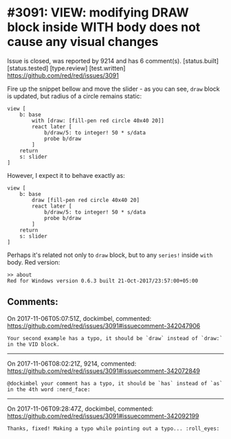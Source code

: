 
#3091: VIEW: modifying DRAW block inside WITH body does not cause any visual changes
================================================================================
Issue is closed, was reported by 9214 and has 6 comment(s).
[status.built] [status.tested] [type.review] [test.written]
<https://github.com/red/red/issues/3091>

Fire up the snippet bellow and move the slider - as you can see, `draw` block is updated, but radius of a circle remains static:

```Red
view [
    b: base 
        with [draw: [fill-pen red circle 40x40 20]]
        react later [
            b/draw/5: to integer! 50 * s/data
            probe b/draw
        ]
    return
    s: slider 
]
```

However, I expect it to behave exactly as:
```Red
view [
    b: base 
        draw [fill-pen red circle 40x40 20]
        react later [
            b/draw/5: to integer! 50 * s/data
            probe b/draw
        ]
    return
    s: slider 
]
```

Perhaps it's related not only to `draw` block, but to any `series!` inside `with` body. Red version:
```Red
>> about
Red for Windows version 0.6.3 built 21-Oct-2017/23:57:00+05:00
```



Comments:
--------------------------------------------------------------------------------

On 2017-11-06T05:07:51Z, dockimbel, commented:
<https://github.com/red/red/issues/3091#issuecomment-342047906>

    Your second example has a typo, it should be `draw` instead of `draw:` in the VID block.

--------------------------------------------------------------------------------

On 2017-11-06T08:02:21Z, 9214, commented:
<https://github.com/red/red/issues/3091#issuecomment-342072849>

    @dockimbel your comment has a typo, it should be `has` instead of `as` in the 4th word :nerd_face: 

--------------------------------------------------------------------------------

On 2017-11-06T09:28:47Z, dockimbel, commented:
<https://github.com/red/red/issues/3091#issuecomment-342092199>

    Thanks, fixed! Making a typo while pointing out a typo... :roll_eyes: 

